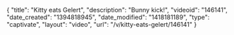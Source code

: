 {
    "title": "Kitty eats Gelert",
    "description": "Bunny kick!",
    "videoid": "146141",
    "date_created": "1394818945",
    "date_modified": "1418181189",
    "type": "captivate",
    "layout": "video",
    "url": "\/v\/kitty-eats-gelert\/146141"
}